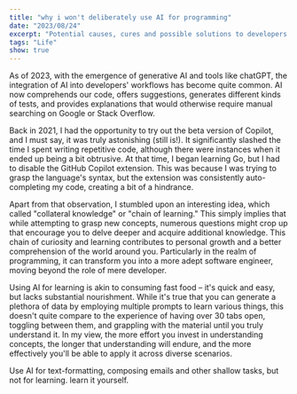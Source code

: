 ```yaml
---
title: "why i won't deliberately use AI for programming"
date: "2023/08/24"
excerpt: "Potential causes, cures and possible solutions to developers' procrastination"
tags: "Life"
show: true
---
```


As of 2023, with the emergence of generative AI and tools like chatGPT, the integration of AI into developers' workflows has become quite common. AI now comprehends our code, offers suggestions, generates different kinds of tests, and provides explanations that would otherwise require manual searching on Google or Stack Overflow.

Back in 2021, I had the opportunity to try out the beta version of Copilot, and I must say, it was truly astonishing (still is!). It significantly slashed the time I spent writing repetitive code, although there were instances when it ended up being a bit obtrusive. At that time, I began learning Go, but I had to disable the GitHub Copilot extension. This was because I was trying to grasp the language's syntax, but the extension was consistently auto-completing my code, creating a bit of a hindrance.

Apart from that observation, I stumbled upon an interesting idea, which called "collateral knowledge" or "chain of learning." This simply implies that while attempting to grasp new concepts, numerous questions might crop up that encourage you to delve deeper and acquire additional knowledge. This chain of curiosity and learning contributes to personal growth and a better comprehension of the world around you. Particularly in the realm of programming, it can transform you into a more adept software engineer, moving beyond the role of mere developer.

Using AI for learning is akin to consuming fast food – it's quick and easy, but lacks substantial nourishment. While it's true that you can generate a plethora of data by employing multiple prompts to learn various things, this doesn't quite compare to the experience of having over 30 tabs open, toggling between them, and grappling with the material until you truly understand it. In my view, the more effort you invest in understanding concepts, the longer that understanding will endure, and the more effectively you'll be able to apply it across diverse scenarios.

Use AI for text-formatting, composing emails and other shallow tasks, but not for learning. learn it yourself.
